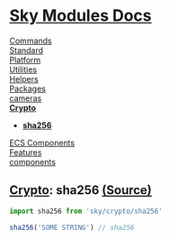 <!--- This sha256 was auto-generated using "pnpm exec sky readme" --> 

# [Sky Modules Docs](../../README.md)

[Commands](..%2F..%2Fcommands%2FREADME.md)   
[Standard](..%2F..%2Fstandard%2FREADME.md)   
[Platform](..%2F..%2Fplatform%2FREADME.md)   
[Utilities](..%2F..%2Futilities%2FREADME.md)   
[Helpers](..%2F..%2Fhelpers%2FREADME.md)   
[Packages](..%2F..%2Fpkgs%2FREADME.md)   
[cameras](..%2F..%2Fcameras%2FREADME.md)   
**[Crypto](..%2F..%2Fcrypto%2FREADME.md)**   
* **[sha256](..%2F..%2Fcrypto%2Fsha256%2FREADME.md)**
  
[ECS Components](..%2F..%2Fecs%2FREADME.md)   
[Features](..%2F..%2Ffeatures%2FREADME.md)   
[components](..%2F..%2Freact%2Fcomponents%2FREADME.md)   

## [Crypto](..%2F..%2Fcrypto%2FREADME.md): sha256 [(Source)](..%2F..%2Fcrypto%2Fsha256%2F)

  
```ts
import sha256 from 'sky/crypto/sha256'

sha256('SOME STRING') // sha256

```